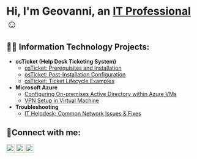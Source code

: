 <h1>Hi, I'm Geovanni, an <a href="https://linkedin.com/in/Geovanni4IT">IT Professional</a>☺</h1>

<h2>👨‍💻 Information Technology Projects:</h2>

- <b>osTicket (Help Desk Ticketing System)</b>
  - [osTicket: Prerequisites and Installation](https://github.com/Geovanni4IT/osticket-prereqs)
  - [osTicket: Post-Installation Configuration](https://github.com/Geovanni4IT/post-install-config)
  - [osTicket: Ticket Lifecycle Examples](https://github.com/Geovanni4IT/ticket-lifecycle)
- <b>Microsoft Azure</b>
  - [Configuring On-premises Active Directory within Azure VMs](https://github.com/Geovanni4IT/configure-ad)
  - [VPN Setup in Virtual Machine](https://github.com/Geovanni4IT/vpn)
- <b>Troubleshooting</b>
  - [IT Helpdesk: Common Network Issues & Fixes](https://github.com/Geovanni4IT/common-it-issues)
<h2>🤳Connect with me:</h2>

[<img align="left" alt="Josh | Instagram" width="22px" src="https://github.com/user-attachments/assets/0157ab59-59e5-4ad6-b8c2-c2d1d2186b4d" />][email]
[<img align="left" alt="Josh | Twitter" width="22px" src="https://github.com/user-attachments/assets/b4c5ea35-badd-4094-acf8-c89605481185" />][Instagram]
[<img align="left" alt="Josh | LinkedIn" width="22px" src="https://github.com/user-attachments/assets/f868396e-887d-423c-b4b4-2e3f4a666dd7" />][linkedin]

[Email]: mailto:geovah404@gmail.com
[Instagram]: https://www.instagram.com/blank/
[Linkedin]: https://www.linkedin.com/in/blank/
<br></br>
